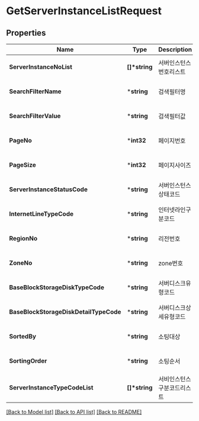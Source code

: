 # GetServerInstanceListRequest

## Properties
Name | Type | Description | Notes
------------ | ------------- | ------------- | -------------
**ServerInstanceNoList** | **[]\*string** | 서버인스턴스번호리스트 | [optional] [default to null]
**SearchFilterName** | ***string** | 검색필터명 | [optional] [default to null]
**SearchFilterValue** | ***string** | 검색필터값 | [optional] [default to null]
**PageNo** | ***int32** | 페이지번호 | [optional] [default to null]
**PageSize** | ***int32** | 페이지사이즈 | [optional] [default to null]
**ServerInstanceStatusCode** | ***string** | 서버인스턴스상태코드 | [optional] [default to null]
**InternetLineTypeCode** | ***string** | 인터넷라인구분코드 | [optional] [default to null]
**RegionNo** | ***string** | 리전번호 | [optional] [default to null]
**ZoneNo** | ***string** | zone번호 | [optional] [default to null]
**BaseBlockStorageDiskTypeCode** | ***string** | 서버디스크유형코드 | [optional] [default to null]
**BaseBlockStorageDiskDetailTypeCode** | ***string** | 서버디스크상세유형코드 | [optional] [default to null]
**SortedBy** | ***string** | 소팅대상 | [optional] [default to null]
**SortingOrder** | ***string** | 소팅순서 | [optional] [default to null]
**ServerInstanceTypeCodeList** | **[]\*string** | 서비인스턴스구분코드리스트 | [optional] [default to null]

[[Back to Model list]](../README.md#documentation-for-models) [[Back to API list]](../README.md#documentation-for-api-endpoints) [[Back to README]](../README.md)


